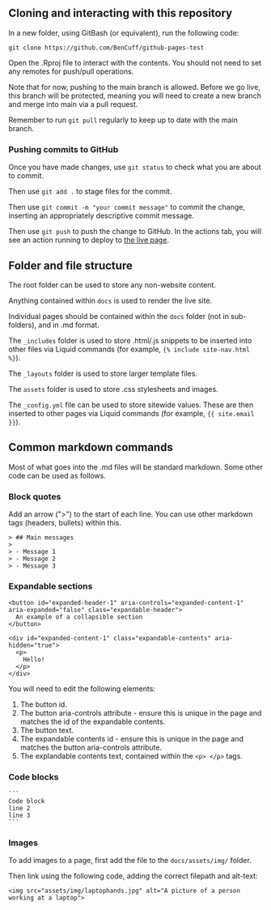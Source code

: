 ## Cloning and interacting with this repository

In a new folder, using GitBash (or equivalent), run the following code:
```
git clone https://github.com/BenCuff/github-pages-test
```

Open the .Rproj file to interact with the contents. You should not need to set any remotes for push/pull operations.

Note that for now, pushing to the main branch is allowed. Before we go live, this branch will be protected, meaning you will need to create a new branch and merge into main via a pull request. 

Remember to run `git pull` regularly to keep up to date with the main branch. 


### Pushing commits to GitHub

Once you have made changes, use `git status` to check what you are about to commit. 

Then use `git add .` to stage files for the commit. 

Then use `git commit -m "your commit message"` to commit the change, inserting an appropriately descriptive commit message. 

Then use `git push` to push the change to GitHub. In the actions tab, you will see an action running to deploy to [the live page](https://bencuff.github.io/github-pages-test/).


## Folder and file structure
The root folder can be used to store any non-website content. 

Anything contained within `docs` is used to render the live site. 

Individual pages should be contained within the `docs` folder (not in sub-folders), and in .md format. 

The `_includes` folder is used to store .html/.js snippets to be inserted into other files via Liquid commands (for example, `{% include site-nav.html %}`).

The `_layouts` folder is used to store larger template files. 

The `assets` folder is used to store .css stylesheets and images. 

The `_config.yml` file can be used to store sitewide values. These are then inserted to other pages via Liquid commands (for example, `{{ site.email }}`). 

## Common markdown commands
Most of what goes into the .md files will be standard markdown. Some other code can be used as follows.

### Block quotes

Add an arrow (">") to the start of each line. You can use other markdown tags (headers, bullets) within this. 

```
> ## Main messages
>
> - Message 1
> - Message 2
> - Message 3
```

### Expandable sections
```
<button id="expanded-header-1" aria-controls="expanded-content-1" aria-expanded="false" class="expandable-header">
  An example of a collapsible section
</button>

<div id="expanded-content-1" class="expandable-contents" aria-hidden="true">
  <p>
    Hello!
  </p>
</div>
```

You will need to edit the following elements: 
1. The button id.
2. The button aria-controls attribute - ensure this is unique in the page and matches the id of the expandable contents.
3. The button text.
4. The expandable contents id - ensure this is unique in the page and matches the button aria-controls attribute.
5. The explandable contents text, contained within the `<p> </p>` tags.

### Code blocks
````
```
Code block
line 2
line 3
```
````


### Images

To add images to a page, first add the file to the `docs/assets/img/` folder.

Then link using the following code, adding the correct filepath and alt-text:

`<img src="assets/img/laptophands.jpg" alt="A picture of a person working at a laptop">`